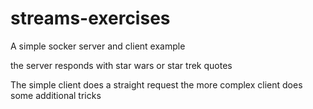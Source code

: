streams-exercises
=================

A simple socker server and client example

the server responds with star wars or star trek quotes

The simple client does a straight request
the more complex client does some additional tricks